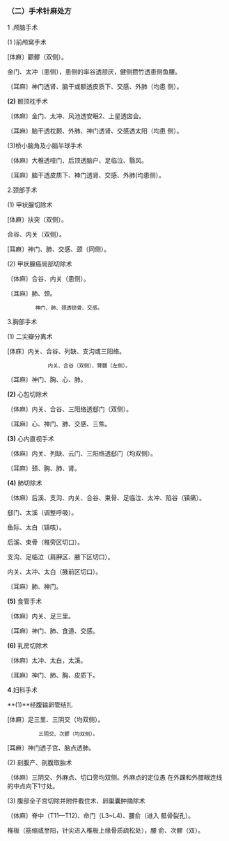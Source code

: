 ### （二）手术针麻处方

  1 .颅脑手术

  (1 )前颅窝手术

 [体麻〕颧髎（双侧）。

  金门、太冲（患侧），患侧的率谷透颔厌，健侧攒竹透患侧鱼腰。

 〔耳麻〕神门透肾、脑干或额透皮质下、交感、外肺（均患  侧）。

  **(2)**      颞顶枕手术

〔体麻〕金门、太冲、风池透安眠2、上星透囟会。

  〔耳麻〕脑干透枕颞、外肺、神门透肾、交感透太阳（均患 侧）。

(3)桥小脑角及小脑半球手术

  〔体麻〕大椎透哑门、后顶透脑户、足临泣、翳风。

  〔耳麻〕脑干透皮质下、神门透肾、交感、外肺(均患侧）。

  2.颈部手术

 (1)      甲状腺切除术

  [体麻〕扶突（双侧）。

 合谷、内关（双侧）。

  [耳麻〕神门、肺、交感、颈（同侧）。

  (2)      甲状腺癌局部切除术

〔体麻〕合谷、内关（患侧）。

〔耳麻〕肺、颈。

             神门、肺、颈透锁骨、交感。

  3.胸部手术

  (1)     二尖瓣分离术

  [体庥〕内关、合谷、列缺、支沟或三阳络。

                 内关、合谷（双侧）、臂臑（左侧）。

 〔耳麻〕神门、胸、心、肺。

  **(2)**      心包切除术

〔体麻〕内关、合谷、三阳络透郄门（双侧）。

 〔耳麻〕心、神门、肺、交感、三焦。

  **(3)**      心内直视手术

 〔体麻〕内关、列缺、云门、三阳络透郄门（均双侧）。

  〔耳麻〕颈、胸、肺、肾。

  **(4)**      肺切除术

 〔体麻〕后溪、支沟、内关、合谷、束骨、足临泣、太冲、陷谷（镇痛）。

  郄门、太溪（调整呼吸）。

  鱼际、太白（镇咳）。

  后溪、束骨（椎旁区切口）。

  支沟、足临泣（肩胛区、腋下区切口）。

 内关、太冲、太白（腋前区切口）。

〔耳麻〕肺、神门。

  **(5)**      食管手术

 〔体麻〕内关、足三里。

 〔耳麻〕神门、肺、食道、交感。

  **(6)**      乳房切除术

 〔体麻〕太冲、太白，太溪。

  〔耳麻〕神门、肺、胸、皮质下。

  **4**.妇科手术

  **(1)**经腹输卵管结扎

[体麻〕足三里、三阴交（均双侧）。

              三阴交、次髎（均双侧）。

  [耳麻〕神门透子宫、脑点透肺。

 (2)      剖腹产、剖腹取胎术

〔体麻〕三阴交、外麻点、切口旁均双侧。外麻点的定位愚 在外踝和外膝眼连线的中点向下1寸处。

  (3)      腹部全子宫切除并附件截住术、卵巢囊肿摘除术

 〔体麻〕脊中（T11—T12)、命门（L3~L4)、腰俞（进入 骶骨裂孔）。

 椎板（筋缩或至阳，针尖进入椎板上缘骨质疏松处），腰 俞、次髎（双）。
